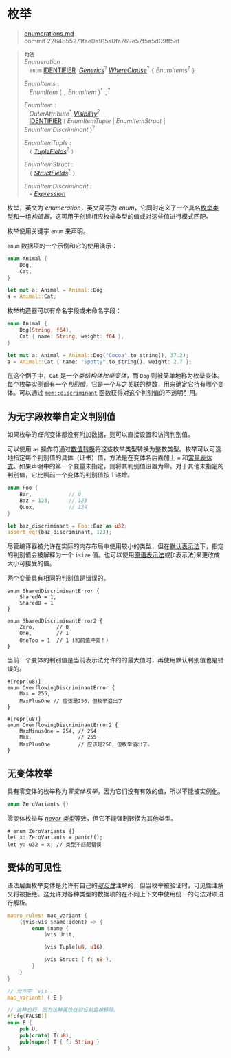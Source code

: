 # 枚举

>[enumerations.md](https://github.com/rust-lang/reference/blob/master/src/items/enumerations.md)\
>commit 2264855271fae0a915a0fa769e57f5a5d09ff5ef

> **<sup>句法</sup>**\
> _Enumeration_ :\
> &nbsp;&nbsp; `enum`
>    [IDENTIFIER]&nbsp;
>    [_Generics_]<sup>?</sup>
>    [_WhereClause_]<sup>?</sup>
>    `{` _EnumItems_<sup>?</sup> `}`
>
> _EnumItems_ :\
> &nbsp;&nbsp; _EnumItem_ ( `,` _EnumItem_ )<sup>\*</sup> `,`<sup>?</sup>
>
> _EnumItem_ :\
> &nbsp;&nbsp; _OuterAttribute_<sup>\*</sup> [_Visibility_]<sup>?</sup>\
> &nbsp;&nbsp; [IDENTIFIER]&nbsp;( _EnumItemTuple_ | _EnumItemStruct_
>                                | _EnumItemDiscriminant_ )<sup>?</sup>
>
> _EnumItemTuple_ :\
> &nbsp;&nbsp; `(` [_TupleFields_]<sup>?</sup> `)`
>
> _EnumItemStruct_ :\
> &nbsp;&nbsp; `{` [_StructFields_]<sup>?</sup> `}`
>
> _EnumItemDiscriminant_ :\
> &nbsp;&nbsp; `=` [_Expression_]

枚举，英文为 *enumeration*，英文简写为 *enum*，它同时定义了一个具名[枚举类型]和一组*构造器*，这可用于创建相应枚举类型的值或对这些值进行模式匹配。

枚举使用关键字 `enum` 来声明。

`enum` 数据项的一个示例和它的使用演示：

```rust
enum Animal {
    Dog,
    Cat,
}

let mut a: Animal = Animal::Dog;
a = Animal::Cat;
```

枚举构造器可以有命名字段或未命名字段：

```rust
enum Animal {
    Dog(String, f64),
    Cat { name: String, weight: f64 },
}

let mut a: Animal = Animal::Dog("Cocoa".to_string(), 37.2);
a = Animal::Cat { name: "Spotty".to_string(), weight: 2.7 };
```

在这个例子中，`Cat` 是一个*类结构体枚举变体*，而 `Dog` 则被简单地称为枚举变体。每个枚举实例都有一个*判别值*，它是一个与之关联的整数，用来确定它持有哪个变体。可以通过 [`mem::discriminant`] 函数获得对这个判别值的不透明引用。

## 为无字段枚举自定义判别值

如果枚举的*任何*变体都没有附加数据，则可以直接设置和访问判别值。

可以使用 `as` 操作符通过[数值转换]将这些枚举类型转换为整数类型。枚举可以可选地指定每个判别值的具体（证书）值，方法是在变体名后面加上 `=` 和[常量表达式]。如果声明中的第一个变量未指定，则将其判别值设置为零。对于其他未指定的判别值，它比照前一个变体的判别值按 1 递增。

```rust
enum Foo {
    Bar,            // 0
    Baz = 123,      // 123
    Quux,           // 124
}

let baz_discriminant = Foo::Baz as u32;
assert_eq!(baz_discriminant, 123);
```

尽管编译器被允许在实际的内存布局中使用较小的类型，但在[默认表示法]下，指定的判别值会被解释为一个 `isize` 值。也可以使用[原语表示法]或[`C`表示法]来更改成大小可接受的值。

两个变量具有相同的判别值是错误的。

```rust,compile_fail
enum SharedDiscriminantError {
    SharedA = 1,
    SharedB = 1
}

enum SharedDiscriminantError2 {
    Zero,       // 0
    One,        // 1
    OneToo = 1  // 1 (和前值冲突！)
}
```

当前一个变体的判别值是当前表示法允许的的最大值时，再使用默认判别值也是错误的。

```rust,compile_fail
#[repr(u8)]
enum OverflowingDiscriminantError {
    Max = 255,
    MaxPlusOne // 应该是256，但枚举溢出了
}

#[repr(u8)]
enum OverflowingDiscriminantError2 {
    MaxMinusOne = 254, // 254
    Max,               // 255
    MaxPlusOne         // 应该是256，但枚举溢出了。
}
```

## 无变体枚举

具有零变体的枚举称为*零变体枚举*。因为它们没有有效的值，所以不能被实例化。

```rust
enum ZeroVariants {}
```

零变体枚举与 [*never 类型*]等效，但它不能强制转换为其他类型。

```rust,compile_fail
# enum ZeroVariants {}
let x: ZeroVariants = panic!();
let y: u32 = x; // 类型不匹配错误
```

## 变体的可见性

语法层面枚举变体是允许有自己的[*可见性*][_Visibility_]注解的，但当枚举被验证时，可见性注解又将被拒绝。这允许对各种类型的数据项的在不同上下文中使用统一的句法对项进行解析。

```rust
macro_rules! mac_variant {
    ($vis:vis $name:ident) => {
        enum $name {
            $vis Unit,

            $vis Tuple(u8, u16),

            $vis Struct { f: u8 },
        }
    }
}

// 允许空 `vis`.
mac_variant! { E }

// 这种也行，因为这种属性在验证前会被移除。
#[cfg(FALSE)]
enum E {
    pub U,
    pub(crate) T(u8),
    pub(super) T { f: String }
}
```

[IDENTIFIER]: ../identifiers.md
[_Generics_]: generics.md
[_WhereClause_]: generics.md#where-clauses
[_Expression_]: ../expressions.md
[_TupleFields_]: structs.md
[_StructFields_]: structs.md
[_Visibility_]: ../visibility-and-privacy.md
[枚举类型]: ../types/enum.md
[`mem::discriminant`]: https://doc.rust-lang.org/std/mem/fn.discriminant.html
[*never 类型*]: ../types/never.md
[数值转换]: ../expressions/operator-expr.md#semantics
[常量表达式]: ../const_eval.md#常量表达式
[默认表示法]: ../type-layout.md#the-default-representation
[原语表示法]: ../type-layout.md#primitive-representations
[`C` 表示法]: ../type-layout.md#the-c-representation
